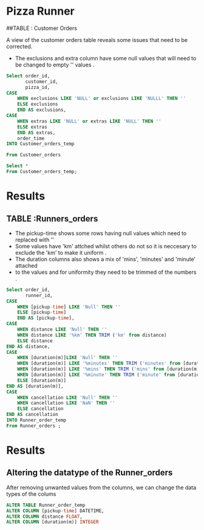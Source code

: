 # Pizza Runner
##TABLE : Customer Orders

A view of the customer orders table reveals some issues that need to be corrected.
- The exclusions and extra column have some null values that will need to be changed 
  to empty '' values .



```sql
Select order_id,
	   customer_id,
	   pizza_id,
CASE 
	WHEN exclusions LIKE 'NULL' or exclusions LIKE 'NULLL' THEN ''
	ELSE exclusions
	END AS exclusions,
CASE 
	WHEN extras LIKE 'NULL' or extras LIKE 'NULL' THEN ''
	ELSE extras
	END AS extras,
	order_time
INTO Customer_orders_temp

From Customer_orders

Select *
From Customer_orders_temp;

```
# Results

## TABLE :Runners_orders
- The pickup-time shows some rows having null values which need to replaced with ''
- Some values have 'km' attched whilst others do not so it is neccesary to exclude 
  the 'km' to make it uniform .
- The duration columns also shows a mix of 'mins', 'minutes' and 'minute' attached 
- to the values and for uniformity they need to be trimmed of the numbers .
```sql
Select order_id,
	   runner_id,
CASE 
	WHEN [pickup-time] LIKE 'Null' THEN ''
	ELSE [pickup-time]
	END AS [pickup-time],
CASE 
	WHEN distance LIKE 'Null' THEN ''
	WHEN distance LIKE '%km' THEN TRIM ('km' from distance) 
	ELSE distance
END AS distance,
CASE 
	WHEN [duration(m)]LIKE 'Null' THEN ''
	WHEN [duration(m)] LIKE '%minutes' THEN TRIM ('minutes' from [duration(m)])
	WHEN [duration(m)] LIKE '%mins' THEN TRIM ('mins' from [duration(m)])
	WHEN [duration(m)] LIKE '%minute' THEN TRIM ('minute' from [duration(m)])
	ELSE [duration(m)] 
END AS [duration(m)],
CASE 
	WHEN cancellation LIKE 'Null' THEN ''
	WHEN cancellation LIKE 'NaN' THEN ''
	ELSE cancellation 
END AS cancellation
INTO Runner_order_temp
From Runner_orders ;

```
# Results


## Altering the datatype of the Runner_orders
After removing unwanted values from the columns, we can change the data types of the colums
```sql
ALTER TABLE Runner_order_temp
ALTER COLUMN [pickup-time] DATETIME,
ALTER COLUMN distance FLOAT,
ALTER COLUMN [duration(m)] INTEGER
```
